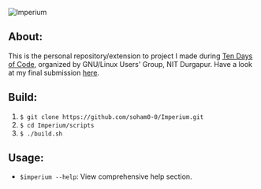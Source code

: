 ![Imperium](https://socialify.git.ci/soham0-0/Imperium/image?description=1&font=Inter&language=1&owner=1&pattern=Circuit%20Board&stargazers=1&theme=Light)
## About:
This is the personal repository/extension to project I made during [Ten Days of Code](https://10-days-of-code.netlify.app/), organized by GNU/Linux Users' Group, NIT Durgapur. Have a look at my final submission [here](https://github.com/lugnitdgp/TDoC-Imperium/tree/master/soham0-0).

## Build:
1.  ```$ git clone https://github.com/soham0-0/Imperium.git```
2.  ```$ cd Imperium/scripts```
3.  ```$ ./build.sh```

## Usage:
- ```$imperium --help```: View comprehensive help section.
